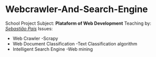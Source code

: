 # Webcrawler-And-Search-Engine
School Project
Subject: **Plataform of Web Development**
Teaching by: [_Sebastião Pais_](https:github.com/sebastiaopais.github.io)
Issues:
- Web Crawler
  -Scrapy
- Web Document Classification
  -Text Classification algorithm
- Intelligent Search Engine
  -Web mining

